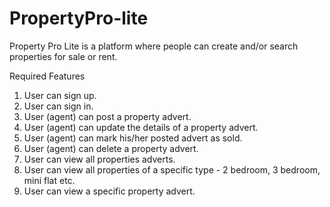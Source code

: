 # PropertyPro-lite
Property Pro Lite is a platform where people can create and/or search properties for sale or rent. 

Required Features  
1. User can sign up.  
2. User can sign in.  
3. User (agent) can post a property advert.  
4. User (agent) can update the details of a property advert.  
5. User (agent) can mark his/her posted advert as sold.  
6. User (agent) can delete a property advert.  
7. User can view all properties adverts.  
8. User can view all properties of a specific type - 2 bedroom, 3 bedroom, mini flat etc.  
9. User can view a specific property advert. 


